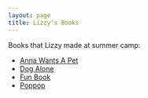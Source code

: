 ```yaml
---
layout: page
title: Lizzy's Books
---
```

Books that Lizzy made at summer camp:

* [Anna Wants A Pet](annawantsapet.html)
* [Dog Alone](dogalone.html)
* [Fun Book](funbook.html)
* [Poppop](poppop.html)
